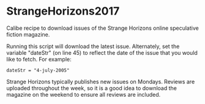 # StrangeHorizons2017
Calibe recipe to download issues of the Strange Horizons online speculative
fiction magazine.

Running this script will download the latest issue.  Alternately, set the
variable "dateStr" (on line 45) to reflect the date of the issue that you would
like to fetch.  For example:

    dateStr = "4-july-2005"

Strange Horizons typically publishes new issues on Mondays.  Reviews are
uploaded throughout the week, so it is a good idea to download the magazine on
the weekend to ensure all reviews are included.

